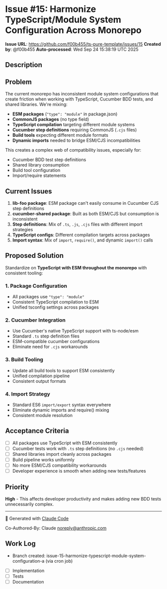 # Issue #15: Harmonize TypeScript/Module System Configuration Across Monorepo

**Issue URL**: https://github.com/f00b455/ts-pure-template/issues/15
**Created by**: @f00b455
**Auto-processed**: Wed Sep 24 15:38:19 UTC 2025

## Description
## Problem

The current monorepo has inconsistent module system configurations that create friction when working with TypeScript, Cucumber BDD tests, and shared libraries. We're mixing:

- **ESM packages** (`"type": "module"` in package.json)
- **CommonJS packages** (no type field)
- **TypeScript compilation** targeting different module systems
- **Cucumber step definitions** requiring CommonJS (`.cjs` files)
- **Build tools** expecting different module formats
- **Dynamic imports** needed to bridge ESM/CJS incompatibilities

This creates a complex web of compatibility issues, especially for:
- Cucumber BDD test step definitions
- Shared library consumption
- Build tool configuration
- Import/require statements

## Current Issues

1. **lib-foo package**: ESM package can't easily consume in Cucumber CJS step definitions
2. **cucumber-shared package**: Built as both ESM/CJS but consumption is inconsistent
3. **Step definitions**: Mix of `.ts`, `.js`, `.cjs` files with different import strategies
4. **TypeScript configs**: Different compilation targets across packages
5. **Import syntax**: Mix of `import`, `require()`, and dynamic `import()` calls

## Proposed Solution

Standardize on **TypeScript with ESM throughout the monorepo** with consistent tooling:

### 1. Package Configuration
- All packages use `"type": "module"` 
- Consistent TypeScript compilation to ESM
- Unified tsconfig settings across packages

### 2. Cucumber Integration
- Use Cucumber's native TypeScript support with ts-node/esm
- Standard `.ts` step definition files
- ESM-compatible cucumber configurations
- Eliminate need for `.cjs` workarounds

### 3. Build Tooling
- Update all build tools to support ESM consistently
- Unified compilation pipeline
- Consistent output formats

### 4. Import Strategy
- Standard ES6 `import/export` syntax everywhere
- Eliminate dynamic imports and require() mixing
- Consistent module resolution

## Acceptance Criteria

- [ ] All packages use TypeScript with ESM consistently
- [ ] Cucumber tests work with `.ts` step definitions (no `.cjs` needed)
- [ ] Shared libraries import cleanly across packages
- [ ] Build pipeline works uniformly
- [ ] No more ESM/CJS compatibility workarounds
- [ ] Developer experience is smooth when adding new tests/features

## Priority

**High** - This affects developer productivity and makes adding new BDD tests unnecessarily complex.

---

🤖 Generated with [Claude Code](https://claude.ai/code)

Co-Authored-By: Claude <noreply@anthropic.com>

## Work Log
- Branch created: issue-15-harmonize-typescript-module-system-configuration-a (via cron job)
- [ ] Implementation
- [ ] Tests
- [ ] Documentation
